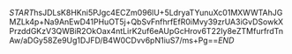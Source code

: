 $START$hsJDLsK8HKni5PJgc4ECZm096lU+5LdryaTYunuXc01MXWWTAhJGMZLk4p+Na9AnEwD41PHuOT5j+QbSvFnfhrfEfR0iMvy39zrUA3iGvDSowkXPrzddGKzV3QWBiR2OkOax4ntLirK2uf6eAUpGcHrov6T22Iy8eZTMfurfrdTnAw/aDGy58Ze9Ug1DJFD/B4W0CDvv6pN1iuS7/ms+Pg==$END$